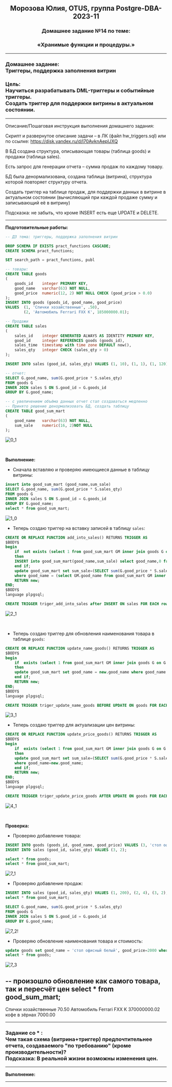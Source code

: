 **<div align="center"><h2>Морозова Юлия, OTUS, группа Postgre-DBA-2023-11</h2></div>**

**<div align=center><h3>Домашнее задание №14 по теме:</h3></div>**
**<div align=center><h3>«Хранимые функции и процедуры.»</h3></div>**

***
**<h3>Домашнее задание:
<br>Триггеры, поддержка заполнения витрин</h3>**

**<h3>Цель:
<br> Научиться разрабатывать DML-триггеры и событийные триггеры.
<br> Создать триггер для поддержки витрины в актуальном состоянии.</h3>**

***
Описание/Пошаговая инструкция выполнения домашнего задания:

Скрипт и развернутое описание задачи – в ЛК (файл hw_triggers.sql) или по ссылке: https://disk.yandex.ru/d/l70AvknAepIJXQ

В БД создана структура, описывающая товары (таблица goods) и продажи (таблица sales).

Есть запрос для генерации отчета – сумма продаж по каждому товару.

БД была денормализована, создана таблица (витрина), структура которой повторяет структуру отчета.

Создать триггер на таблице продаж, для поддержки данных в витрине в актуальном состоянии (вычисляющий при каждой продаже сумму и записывающий её в витрину)

Подсказка: не забыть, что кроме INSERT есть еще UPDATE и DELETE.

***

**Подготовительные работы:**

```sql
-- ДЗ тема: триггеры, поддержка заполнения витрин

DROP SCHEMA IF EXISTS pract_functions CASCADE;
CREATE SCHEMA pract_functions;

SET search_path = pract_functions, publ

-- товары:
CREATE TABLE goods
(
    goods_id    integer PRIMARY KEY,
    good_name   varchar(63) NOT NULL,
    good_price  numeric(12, 2) NOT NULL CHECK (good_price > 0.0)
);
INSERT INTO goods (goods_id, good_name, good_price)
VALUES 	(1, 'Спички хозайственные', .50),
		(2, 'Автомобиль Ferrari FXX K', 185000000.01);

-- Продажи
CREATE TABLE sales
(
    sales_id    integer GENERATED ALWAYS AS IDENTITY PRIMARY KEY,
    good_id     integer REFERENCES goods (goods_id),
    sales_time  timestamp with time zone DEFAULT now(),
    sales_qty   integer CHECK (sales_qty > 0)
);

INSERT INTO sales (good_id, sales_qty) VALUES (1, 10), (1, 1), (1, 120), (2, 1);

-- отчет:
SELECT G.good_name, sum(G.good_price * S.sales_qty)
FROM goods G
INNER JOIN sales S ON S.good_id = G.goods_id
GROUP BY G.good_name;

-- с увеличением объёма данных отчет стал создаваться медленно
-- Принято решение денормализовать БД, создать таблицу
CREATE TABLE good_sum_mart
(
	good_name   varchar(63) NOT NULL,
	sum_sale	numeric(16, 2)NOT NULL
);
```

![0_1](https://github.com/Y-M-Morozova/Postgre-DBA-2023-11_OTUS_Morozova_Yulia/assets/153178571/d3dd7539-87da-4732-8798-ec84313fa67c)

<br/>

**Выполнение:**

- Сначала вставляю и проверяю имеющиеся данные в таблицу витрины:

```sql
insert into good_sum_mart (good_name,sum_sale)
SELECT G.good_name, sum(G.good_price * S.sales_qty)
FROM goods G
INNER JOIN sales S ON S.good_id = G.goods_id
GROUP BY G.good_name;
select * from good_sum_mart;
```

![1_0](https://github.com/Y-M-Morozova/Postgre-DBA-2023-11_OTUS_Morozova_Yulia/assets/153178571/c4a1dc37-5ae8-4583-b8b1-a7189e7601dc)

- Теперь создаю триггер на вставку записей в таблицу ``sales``:

```sql
CREATE OR REPLACE FUNCTION add_into_sales() RETURNS TRIGGER AS
$BODY$
begin
	if  not exists (select 1 from good_sum_mart GM inner join goods G on G.good_name=GM.good_name where G.goods_id=new.good_id)
	then 
	INSERT into good_sum_mart(good_name,sum_sale) select good_name,0 from goods where goods_id=new.good_id;
	end if;
	update good_sum_mart set sum_sale=(SELECT sum(G.good_price * S.sales_qty) FROM goods G INNER JOIN sales S ON S.good_id = G.goods_id where G.goods_id = new.good_id)
	where good_name = (select GM.good_name from good_sum_mart GM inner join goods G on G.good_name=GM.good_name where G.goods_id=new.good_id);
	RETURN new;   
END;
$BODY$
language plpgsql;

CREATE TRIGGER triger_add_into_sales after INSERT ON sales FOR EACH row EXECUTE PROCEDURE add_into_sales();
```

![2_1](https://github.com/Y-M-Morozova/Postgre-DBA-2023-11_OTUS_Morozova_Yulia/assets/153178571/714c5caa-a1c4-40e2-b38c-4f4d2761a262)

<br/>

- Теперь создаю триггер для обновления наименования товара в  таблице ``goods``:

```sql
CREATE OR REPLACE FUNCTION update_name_goods() RETURNS TRIGGER AS
$BODY$
begin
	if  exists (select 1 from good_sum_mart GM inner join goods G on G.good_name=GM.good_name where G.goods_id=old.goods_id)
	then 
	update good_sum_mart set good_name = new.good_name where good_name in (select GM.good_name from good_sum_mart GM inner join goods G on G.good_name=GM.good_name where G.goods_id=old.goods_id);	
	end if;
	RETURN new;   
END;
$BODY$
language plpgsql;

CREATE TRIGGER triger_update_name_goods BEFORE UPDATE ON goods FOR EACH row EXECUTE PROCEDURE update_name_goods();
```

![3_1](https://github.com/Y-M-Morozova/Postgre-DBA-2023-11_OTUS_Morozova_Yulia/assets/153178571/902121c4-06cb-4476-b201-d7db0e21f251)

- Теперь создаю триггер для актуализации цен витрины:

```sql
CREATE OR REPLACE FUNCTION update_price_goods() RETURNS TRIGGER AS
$BODY$
begin
	if  exists (select 1 from good_sum_mart GM inner join goods G on G.good_name=GM.good_name where G.goods_id=old.goods_id)
	then 
	update good_sum_mart set sum_sale=(SELECT sum(G.good_price * S.sales_qty) FROM goods G INNER JOIN sales S ON S.good_id = G.goods_id where G.good_name = new.good_name)
	where good_name=new.good_name;
	end if;
	RETURN new;   
END;
$BODY$
language plpgsql;

CREATE TRIGGER triger_update_price_goods AFTER UPDATE ON goods FOR EACH row EXECUTE PROCEDURE update_price_goods();
```

![4_1](https://github.com/Y-M-Morozova/Postgre-DBA-2023-11_OTUS_Morozova_Yulia/assets/153178571/a3808f3e-7d42-4840-91e4-1c05f4c65975)

<br/>

**Проверка:**

- Проверяю добавление товара:

```sql
INSERT INTO goods (goods_id, good_name, good_price) VALUES (3, 'стол офисный', 3500);
INSERT INTO sales (good_id, sales_qty) VALUES (3, 2);

select * from goods;
select * from good_sum_mart;
```

![7_1](https://github.com/Y-M-Morozova/Postgre-DBA-2023-11_OTUS_Morozova_Yulia/assets/153178571/2261f377-ec62-46bd-88c6-985dbed5978b)

- Проверяю добавление продаж:

```sql
INSERT INTO sales (good_id, sales_qty) VALUES (1, 200), (2, 4), (3, 2);
select * from good_sum_mart;

SELECT G.good_name, sum(G.good_price * S.sales_qty)
FROM goods G
INNER JOIN sales S ON S.good_id = G.goods_id
GROUP BY G.good_name;
```

![7_2!](https://github.com/Y-M-Morozova/Postgre-DBA-2023-11_OTUS_Morozova_Yulia/assets/153178571/61089627-e50f-4329-acd7-ad32619266e8)

- Проверяю обновление наименования товара и стоимость:

```sql
update goods set good_name = 'стол офисный белый', good_price=2000 where goods_id=3;
select * from goods;
```

![7_3](https://github.com/Y-M-Morozova/Postgre-DBA-2023-11_OTUS_Morozova_Yulia/assets/153178571/1efcb2cf-b37c-4da1-9191-b66c663888c2)



-- произошло обновление как самого товара, так и пересчёт цен
select * from good_sum_mart;
--
Спички хозайственные	70.50
Автомобиль Ferrari FXX K	370000000.02
кофе в зёрнах	7000.00





***
**<h3> Задание со * :**
<br>Чем такая схема (витрина+триггер) предпочтительнее отчета, создаваемого "по требованию" (кроме производительности)?
<br> Подсказка: В реальной жизни возможны изменения цен. 
</h3>

***

**Выполнение:**





***






